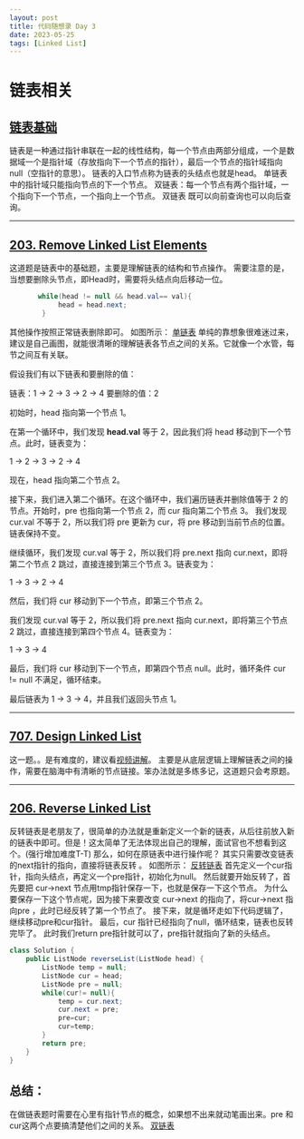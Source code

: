 ```yaml
---
layout: post
title: 代码随想录 Day 3
date: 2023-05-25
tags: [Linked List]
---
```

# 链表相关

## [链表基础](https://programmercarl.com/%E9%93%BE%E8%A1%A8%E7%90%86%E8%AE%BA%E5%9F%BA%E7%A1%80.html)

链表是一种通过指针串联在一起的线性结构，每一个节点由两部分组成，一个是数据域一个是指针域（存放指向下一个节点的指针），最后一个节点的指针域指向null（空指针的意思）。
链表的入口节点称为链表的头结点也就是head。
单链表中的指针域只能指向节点的下一个节点。
双链表：每一个节点有两个指针域，一个指向下一个节点，一个指向上一个节点。
双链表 既可以向前查询也可以向后查询。


---

## [203. Remove Linked List Elements](https://leetcode.com/problems/remove-linked-list-elements/)

这道题是链表中的基础题，主要是理解链表的结构和节点操作。
需要注意的是，当想要删除头节点，即Head时，需要将头结点向后移动一位。
````java
       while(head != null && head.val== val){
            head = head.next;
        }
````
其他操作按照正常链表删除即可。
如图所示：
[单链表](/images/day3单链表.jpg)
单纯的靠想象很难迷过来，建议是自己画图，就能很清晰的理解链表各节点之间的关系。它就像一个水管，每节之间互有关联。

假设我们有以下链表和要删除的值：

链表：1 -> 2 -> 3 -> 2 -> 4
要删除的值：2

初始时，head 指向第一个节点 1。

在第一个循环中，我们发现 __head.val__ 等于 2，因此我们将 head 移动到下一个节点。此时，链表变为：

1 -> 2 -> 3 -> 2 -> 4

现在，head 指向第二个节点 2。

接下来，我们进入第二个循环。在这个循环中，我们遍历链表并删除值等于 2 的节点。开始时，pre
也指向第一个节点 2，而 cur 指向第二个节点 3。
我们发现 cur.val 不等于 2，所以我们将 pre 更新为 cur，将 pre 移动到当前节点的位置。链表保持不变。

继续循环，我们发现 cur.val 等于 2，所以我们将 pre.next 指向 cur.next，即将第二个节点 2 跳过，直接连接到第三个节点 3。链表变为：

1 -> 3 -> 2 -> 4

然后，我们将 cur 移动到下一个节点，即第三个节点 2。

我们发现 cur.val 等于 2，所以我们将 pre.next 指向 cur.next，即将第三个节点 2 跳过，直接连接到第四个节点 4。链表变为：

1 -> 3 -> 4

最后，我们将 cur 移动到下一个节点，即第四个节点 null。此时，循环条件 cur != null 不满足，循环结束。

最后链表为 1 -> 3 -> 4，并且我们返回头节点 1。

---
## [707. Design Linked List](https://leetcode.com/problems/design-linked-list/)

这一题。。是有难度的，建议看[视频讲解](https://www.bilibili.com/video/BV1FU4y1X7WD/?spm_id_from=333.788&vd_source=4a139f9e060b22eb7113013ece8b1af6)。
主要是从底层逻辑上理解链表之间的操作，需要在脑海中有清晰的节点链接。笨办法就是多练多记，这道题只会考原题。

---
## [206. Reverse Linked List](https://leetcode.com/problems/reverse-linked-list/)
反转链表是老朋友了，很简单的办法就是重新定义一个新的链表，从后往前放入新的链表中即可。但是！这太简单了无法体现出自己的理解，面试官也不想看到这个。(强行增加难度T-T)
那么，如何在原链表中进行操作呢？
其实只需要改变链表的next指针的指向，直接将链表反转 。
如图所示：
[反转链表](/images/day3反转链表.png)
首先定义一个cur指针，指向头结点，再定义一个pre指针，初始化为null。
然后就要开始反转了，首先要把 cur->next 节点用tmp指针保存一下，也就是保存一下这个节点。
为什么要保存一下这个节点呢，因为接下来要改变 cur->next 的指向了，将cur->next 指向pre ，此时已经反转了第一个节点了。
接下来，就是循环走如下代码逻辑了，继续移动pre和cur指针。
最后，cur 指针已经指向了null，循环结束，链表也反转完毕了。 此时我们return pre指针就可以了，pre指针就指向了新的头结点。
````java
class Solution {
    public ListNode reverseList(ListNode head) {
        ListNode temp = null;
        ListNode cur = head;
        ListNode pre = null;
        while(cur!= null){
            temp = cur.next;
            cur.next = pre;
            pre=cur;
            cur=temp;
        }
        return pre;
    }
}
````

## 总结：
在做链表题时需要在心里有指针节点的概念，如果想不出来就动笔画出来。pre 和cur这两个点要搞清楚他们之间的关系。
[双链表](/images/day3双链表.png)




